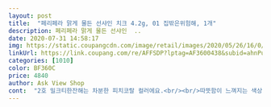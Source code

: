 ```yaml
---
layout: post 
title:  "페리페라 맑게 물든 선샤인 치크 4.2g, 01 집밖은위험해, 1개" 
description: 페리페라 맑게 물든 선샤인  ..
date: 2020-07-31 14:58:17 
img: https://static.coupangcdn.com/image/retail/images/2020/05/26/16/0/968f581b-33f3-49a4-87da-b5c2d6943c1b.jpg 
linkUrl: https://link.coupang.com/re/AFFSDP?lptag=AF3600438&subid=ahnPublicAsk&pageKey=1648331321&itemId=2808703719&vendorItemId=70798274519&traceid=V0-113-2bf69a83a854422f 
categories: [1010] 
color: BF360C 
price: 4840 
author: Ask View Shop 
cont:  "2호 밀크티한잔해는 차분한 피치코랄 컬러에요.<br/><br/>따뜻함이 느껴지는 색상이에요.<br/> 보라, 코랄 없는 완전 톤다운 핑크로<br/>막상 볼에 얹어주면 분홍분홍하지 않고 붉게 올라와요.<br/><br/>색감도 한 몫 했지만 디자인 때문에 구입한 게 큽니다.<br/> 귀여운 거 좋아하신다면 꼭 사세요.<br/>.<br/>!!!!<br/>음각이 너무너무너무너무 귀여워요.<br/><br/>일요일 새벽에 시켰는데 월요일 아침에왔어요 배송이 정말 빨라서 놀랐어요<br/>입자도 고와서 얼굴에 잘먹을것같고 발색도 좋았어요 추천드려요 !!<br/>저는 가을윔톤이여서 톤다운된 컬러가 잘맞거든요 근데 딱 이 컬러가 너무이쁜 MLBB컬러같에서  사봤습니당<br/>제가 블러셔를 많이좋아해서 한번 사봤어요 !<br/>집밖은 위험해는 살짝 여리하게 구워진 인디핑크에 실내 온기처럼<br/>코랄이지만 살짝 베이지가 들어가 뮤트톤인 제게 잘 맞더라고요.<br/><br/>텁텁함 없이 맑게 올라가 여름 블러셔로 추천해요!<br/>흰끼나 형광끼 없이 차분한 코랄이라 누구나 데일리하게 쓰실 수 있을 것 같습니다.<br/><br/>" 
---
```

